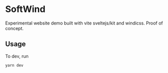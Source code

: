 # SoftWind

Experimental website demo built with vite sveltejs/kit and windicss. Proof of concept.

## Usage

To dev, run

```bash
yarn dev
```
